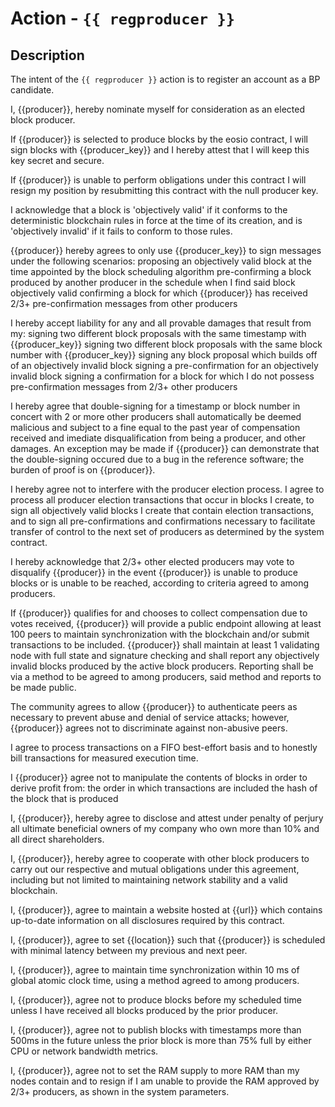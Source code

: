 # Action - `{{ regproducer }}`

## Description

The intent of the `{{ regproducer }}` action is to register an account as a BP candidate.

I, {{producer}}, hereby nominate myself for consideration as an elected block producer.

If {{producer}} is selected to produce blocks by the eosio contract, I will sign blocks with {{producer_key}} and I hereby attest that I will keep this key secret and secure.

If {{producer}} is unable to perform obligations under this contract I will resign my position by resubmitting this contract with the null producer key.

I acknowledge that a block is 'objectively valid' if it conforms to the deterministic blockchain rules in force at the time of its creation, and is 'objectively invalid' if it fails to conform to those rules.

{{producer}} hereby agrees to only use {{producer_key}} to sign messages under the following scenarios:
proposing an objectively valid block at the time appointed by the block scheduling algorithm
pre-confirming a block produced by another producer in the schedule when I find said block objectively valid
confirming a block for which {{producer}} has received 2/3+ pre-confirmation messages from other producers

I hereby accept liability for any and all provable damages that result from my:
signing two different block proposals with the same timestamp with {{producer_key}}
signing two different block proposals with the same block number with {{producer_key}}
signing any block proposal which builds off of an objectively invalid block
signing a pre-confirmation for an objectively invalid block
signing a confirmation for a block for which I do not possess pre-confirmation messages from 2/3+ other producers

I hereby agree that double-signing for a timestamp or block number in concert with 2 or more other producers shall automatically be deemed malicious and subject to a fine equal to the past year of compensation received and imediate disqualification from being a producer, and other damages. An exception may be made if {{producer}} can demonstrate that the double-signing occured due to a bug in the reference software; the burden of proof is on {{producer}}.

I hereby agree not to interfere with the producer election process. I agree to process all producer election transactions that occur in blocks I create, to sign all objectively valid blocks I create that contain election transactions, and to sign all pre-confirmations and confirmations necessary to facilitate transfer of control to the next set of producers as determined by the system contract.

I hereby acknowledge that 2/3+ other elected producers may vote to disqualify {{producer}} in the event {{producer}} is unable to produce blocks or is unable to be reached, according to criteria agreed to among producers.

If {{producer}} qualifies for and chooses to collect compensation due to votes received, {{producer}} will provide a public endpoint allowing at least 100 peers to maintain synchronization with the blockchain and/or submit transactions to be included. {{producer}} shall maintain at least 1 validating node with full state and signature checking and shall report any objectively invalid blocks produced by the active block producers. Reporting shall be via a method to be agreed to among producers, said method and reports to be made public.

The community agrees to allow {{producer}} to authenticate peers as necessary to prevent abuse and denial of service attacks; however, {{producer}} agrees not to discriminate against non-abusive peers.

I agree to process transactions on a FIFO best-effort basis and to honestly bill transactions for measured execution time.

I {{producer}} agree not to manipulate the contents of blocks in order to derive profit from:
the order in which transactions are included
the hash of the block that is produced

I, {{producer}}, hereby agree to disclose and attest under penalty of perjury all ultimate beneficial owners of my company who own more than 10% and all direct shareholders.

I, {{producer}}, hereby agree to cooperate with other block producers to carry out our respective and mutual obligations under this agreement, including but not limited to maintaining network stability and a valid blockchain.

I, {{producer}}, agree to maintain a website hosted at {{url}} which contains up-to-date information on all disclosures required by this contract.

I, {{producer}}, agree to set {{location}} such that {{producer}} is scheduled with minimal latency between my previous and next peer.

I, {{producer}}, agree to maintain time synchronization within 10 ms of global atomic clock time, using a method agreed to among producers.

I, {{producer}}, agree not to produce blocks before my scheduled time unless I have received all blocks produced by the prior producer.

I, {{producer}}, agree not to publish blocks with timestamps more than 500ms in the future unless the prior block is more than 75% full by either CPU or network bandwidth metrics.

I, {{producer}}, agree not to set the RAM supply to more RAM than my nodes contain and to resign if I am unable to provide the RAM approved by 2/3+ producers, as shown in the system parameters.

